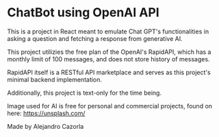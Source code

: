 # ChatBot using OpenAI API

This is a project in React meant to emulate Chat GPT's functionalities in asking a question and fetching a response from generative AI.

This project utilizies the free plan of the OpenAI's RapidAPI, which has a monthly limit of 100 messages, and does not store history of messages.

RapidAPI itself is a RESTful API marketplace and serves as this project's minimal backend implementation.

Additionally, this project is text-only for the time being.

Image used for AI is free for personal and commercial projects, found on here: https://unsplash.com/

Made by Alejandro Cazorla

